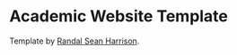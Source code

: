 <h1>Academic Website Template</h1>

<div>Template by  <a href=https://github.com/randal-sean-harrison/academic-website-template-bs3/blob/master/README.md title="Randal Sean Harrison">Randal Sean Harrison</a>. </div>

